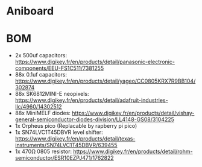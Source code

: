 # Aniboard

# BOM
- 2x 500uf capacitors: https://www.digikey.fr/en/products/detail/panasonic-electronic-components/EEU-FS1C511/7381255
- 88x 0.1uf capacitors: https://www.digikey.fr/en/products/detail/yageo/CC0805KRX7R9BB104/302874
- 88x SK6812MINI-E neopixels: https://www.digikey.fr/en/products/detail/adafruit-industries-llc/4960/14302512
- 88x MiniMELF diodes: https://www.digikey.fr/en/products/detail/vishay-general-semiconductor-diodes-division/LL4148-GS08/3104225
- 1x Orpheus pico (Replacable by rapberry pi pico)
- 1x SN74LVC1T45DBVR level shifter: https://www.digikey.fr/en/products/detail/texas-instruments/SN74LVC1T45DBVR/639455
- 1x 470Ω 0805 resistor: https://www.digikey.fr/en/products/detail/rohm-semiconductor/ESR10EZPJ471/1762822
